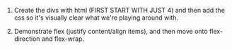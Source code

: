
1. Create the divs with html (FIRST START WITH JUST 4) and then add the css so it's visually clear what we're playing around with. 

2. Demonstrate flex (justify content/align items), and then move onto flex-direction and flex-wrap. 
